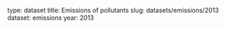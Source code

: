 type: dataset
title: Emissions of pollutants
slug: datasets/emissions/2013
dataset: emissions
year: 2013
